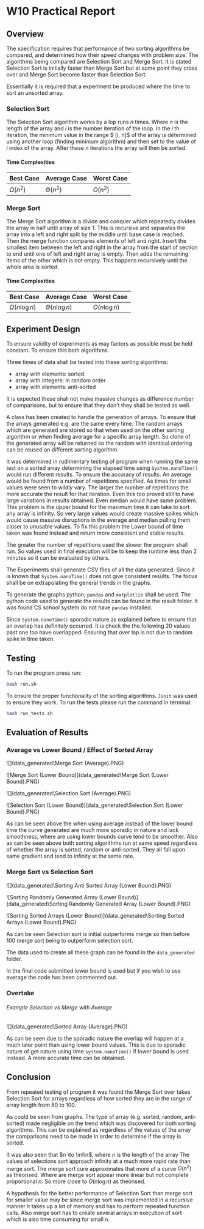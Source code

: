 # W10 Practical Report

## Overview

The specification requires that performance of two sorting algorithms be compared, and determined how their speed changes with problem size. The algorithms being compared are Selection Sort and Merge Sort. It is stated Selection Sort is initially faster than Merge Sort but at some point they cross over and Merge Sort become faster than Selection Sort.

Essentially it is required that a experiment be produced where the time to sort an unsorted array.

### Selection Sort

The Selection Sort algorithm works by a lop runs $n$ times. Where $n$ is the length of the array and $i$ is the number iteration of the loop. In the $i$ th iteration, the minimum value in the range $ [i, n]$ of the array is determined using another loop (finding minimum algorithm) and then set to the value of $i$ index of the array. After these $n$ iterations the array will then be sorted.

#### Time Complexities

| Best Case     | Average Case  | Worst Case |
| ------------- | ------------- | ---------- |
| $\Omega(n^2)$ | $\Theta(n^2)$ | $O(n^2)$   |

### Merge Sort

The Merge Sort algorithm is a divide and conquer which repeatedly divides the array in half until array of size 1.  This is recursive and separates the array into a left and right split by the middle until base case is reached. Then the merge function compares elements of left and right. Insert the smallest item between the left and right in the array from the start of section to end until one of left and right array is empty.  Then adds the remaining items of the other which is not empty. This happens recursively until the whole area is sorted. 

#### Time Complexities

| Best Case          | Average Case       | Worst Case    |
| ------------------ | ------------------ | ------------- |
| $\Omega(n\log{n})$ | $\Theta(n\log{n})$ | $O(n\log{n})$ |

## Experiment Design

To ensure validity of experiments as may factors as possible must be held constant. To ensure this both algorithms.

Three times of data shall be tested into these sorting algorithms:

* array with elements: sorted
* array with integers: in random order
* array with elements: anti-sorted

It is expected these shall not make massive changes as difference number of comparisons, but to ensure that they don’t they shall be tested as well.

A class has been created to handle the generation of arrays. To ensure that the arrays generated e.g. are the same every time. The random arrays which are generated are stored so that when used on the other sorting algorithm or when finding average for a specific array length. So clone of the generated array will be returned so the random with identical ordering can be reused on different sorting algorithm.

It was determined in rudimentary testing of program when running the same test on a sorted array determining the elapsed time using `System.nanoTime()` would run different results. To ensure the accuracy of results. An average would be found from a number of repetitions specified. As times for small values were seen to wildly vary. The larger the number of repetitions the more accurate the result for that iteration. Even this too proved still to have large variations in results obtained. Even median would have same problem. This problem is the upper bound for the maximum time it can take to sort any array is infinity. So very large values would create massive spikes which would cause massive disruptions in the average and median pulling them closer to unusable values. To fix this problem the Lower bound of time taken was found instead and return more consistent and stable results.

The greater the number of repetitions used the slower the program shall run. So values used in final execution will be to keep the runtime less than 2 minutes so it can be evaluated by others. 

The Experiments shall generate CSV files of all the data generated. Since it is known that `System.nanoTime()` does not give consistent results. The focus shall be on extrapolating the general trends in the graphs.

To generate the graphs python; `pandas` and `matplotlib` shall be used. The python code used to generate the results can be found in the result folder. It was found CS school system do not have `pandas` installed.

Since `System.nanoTime()` sporadic nature as explained before to ensure that an overlap has definitely occurred. It is check the the following 20 values past one too have overlapped. Ensuring that over lap is not due to random spike in time taken.

## Testing

To run the program press run:

```bash
bash run.sh
```

To ensure the proper functionality of the sorting algorithms. `JUnit` was used to ensure they work. To run the tests please run the command in terminal:

```bash
bash run_tests.sh
```

## Evaluation of Results

### Average vs Lower Bound / Effect of Sorted Array

![](data_generated\Merge Sort (Average).PNG)

![Merge Sort (Lower Bound)](data_generated\Merge Sort (Lower Bound).PNG)

![](data_generated\Selection Sort (Average).PNG)

![Selection Sort (Lower Bound)](data_generated\Selection Sort (Lower Bound).PNG)

As can be seen above the when using average instead of the lower bound time the curve generated are much more sporadic in nature and lack smoothness, where are using lower bounds curve tend to be smoother. Also as can be seen above both sorting algorithms run at same speed regardless of whether the array is sorted, random or anti-sorted. They all fall upon same gradient and tend to infinity at the same rate.

### Merge Sort vs Selection Sort

![](data_generated\Sorting Anti Sorted Array (Lower Bound).PNG)

![Sorting Randomly Generated Array (Lower Bound)](data_generated\Sorting Randomly Generated Array (Lower Bound).PNG)

![Sorting Sorted Arrays (Lower Bound)](data_generated\Sorting Sorted Arrays (Lower Bound).PNG)

As can be seen Selection sort is initial outperforms merge so then before 100 merge sort being to outperform selection sort. 

The data used to create all these graph can be found in the `data_generated` folder.

In the final code submitted lower bound is used but if you wish to use average the code has been commented out.

### Overtake

###### Example Selection vs Merge with Average

![](data_generated\Sorted Array (Average).PNG)

As can be seen due to the sporadic nature the overlap will happen at a much later point than using lower bound values. This is due to sporadic nature of get nature using time `system.nanoTime()` if lower bound is used instead. A more accurate time can be obtained.

## Conclusion

From repeated testing of program it was found the Merge Sort over takes Selection Sort for arrays regardless of how sorted they are in the range of array length from 80 to 100.

As could be seen from graphs. The type of array (e.g. sorted, random, anti-sorted) made negligible on the trend which was discovered for both sorting algorithms. This  can be explained as regardless of the values of the array the comparisons need to be made in order to determine if the array is sorted.  

It was also seen that $n \to \infin$, where $n$ is the length of the array The values of selections sort approach infinity at a much more rapid rate than merge sort. The merge sort cure approximates that more of a curve  $O(n^2)$ as theorised. Where are merge sort appear more linear but not complete proportional $n$. So more close to $O(n\log{n})$  as theorised.

A hypothesis for the better performance of Selection Sort than merge sort for smaller value may be since merge sort was implemented in a recursive manner it takes up a lot of memory and has to perform repeated function calls. Also merge sort has to create several arrays in execution of sort which is also time consuming for small n.
